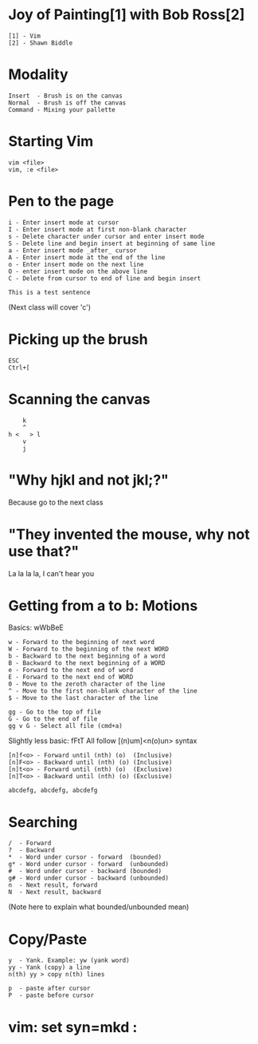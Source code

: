 Joy of Painting[1] with Bob Ross[2]
=

	[1] - Vim
	[2] - Shawn Biddle

Modality
===

	Insert  - Brush is on the canvas
	Normal  - Brush is off the canvas
	Command - Mixing your pallette

Starting Vim
===

	vim <file>
	vim, :e <file>

Pen to the page
===

	i - Enter insert mode at cursor
	I - Enter insert mode at first non-blank character
	s - Delete character under cursor and enter insert mode
	S - Delete line and begin insert at beginning of same line
	a - Enter insert mode _after_ cursor
	A - Enter insert mode at the end of the line
	o - Enter insert mode on the next line
	O - enter insert mode on the above line
	C - Delete from cursor to end of line and begin insert

	This is a test sentence
	
(Next class will cover 'c')

Picking up the brush
===

	ESC
	Ctrl+[

Scanning the canvas
===

	    k
	    ^
	h <   > l
	    v
	    j

"Why hjkl and not jkl;?"
===
Because go to the next class

"They invented the mouse, why not use that?"
===
La la la la, I can't hear you

Getting from a to b: Motions
===
Basics: wWbBeE

	w - Forward to the beginning of next word
	W - Forward to the beginning of the next WORD
	b - Backward to the next beginning of a word
	B - Backward to the next beginning of a WORD
	e - Forward to the next end of word
	E - Forward to the next end of WORD
	0 - Move to the zeroth character of the line 
	^ - Move to the first non-blank character of the line 
	$ - Move to the last character of the line 
	
	gg - Go to the top of file
	G - Go to the end of file
	gg v G - Select all file (cmd+a)

Slightly less basic: fFtT
All follow [(n)um]<verb><n(o)un> syntax

	[n]f<o> - Forward until (nth) (o)  (Inclusive)
	[n]F<o> - Backward until (nth) (o) (Inclusive)
	[n]t<o> - Forward until (nth) (o)  (Exclusive)
	[n]T<o> - Backward until (nth) (o) (Exclusive)

	abcdefg, abcdefg, abcdefg

Searching
===

	/  - Forward
	?  - Backward
	*  - Word under cursor - forward  (bounded)
	g* - Word under cursor - forward  (unbounded)
	#  - Word under cursor - backward (bounded)
	g# - Word under cursor - backward (unbounded)
	n  - Next result, forward
	N  - Next result, backward

(Note here to explain what bounded/unbounded mean)

Copy/Paste
===

	y  - Yank. Example: yw (yank word)
	yy - Yank (copy) a line 
	n(th) yy > copy n(th) lines
	
	p  - paste after cursor
	P  - paste before cursor

# vim: set syn=mkd :
